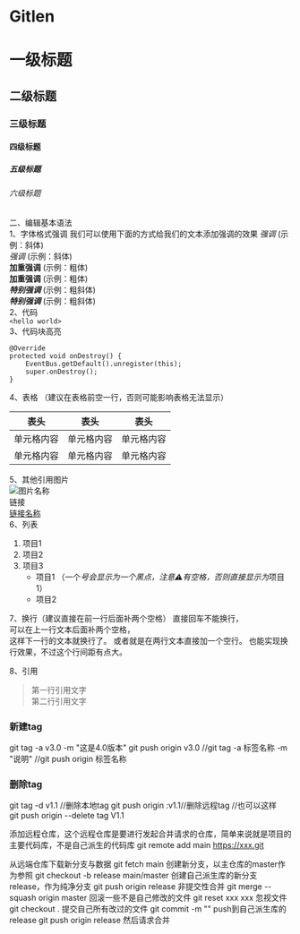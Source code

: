# Gitlen

# 一级标题  
## 二级标题  
### 三级标题  
#### 四级标题  
##### 五级标题  
###### 六级标题 
二、编辑基本语法  
1、字体格式强调
 我们可以使用下面的方式给我们的文本添加强调的效果
*强调*  (示例：斜体)  
 _强调_  (示例：斜体)  
**加重强调**  (示例：粗体)  
 __加重强调__ (示例：粗体)  
***特别强调*** (示例：粗斜体)  
___特别强调___  (示例：粗斜体)  
2、代码  
`<hello world>`  
3、代码块高亮  
```
@Override
protected void onDestroy() {
    EventBus.getDefault().unregister(this);
    super.onDestroy();
}
```  
4、表格 （建议在表格前空一行，否则可能影响表格无法显示）
 
 表头  | 表头  | 表头
 ---- | ----- | ------  
 单元格内容  | 单元格内容 | 单元格内容 
 单元格内容  | 单元格内容 | 单元格内容  
 
5、其他引用图片  
![图片名称](https://www.baidu.com/img/bd_logo1.png)  
链接  
[链接名称](https://www.baidu.com/)    
6、列表 
1. 项目1  
2. 项目2  
3. 项目3  
   * 项目1 （一个*号会显示为一个黑点，注意⚠️有空格，否则直接显示为*项目1） 
   * 项目2   
 
7、换行（建议直接在前一行后面补两个空格）
直接回车不能换行，  
可以在上一行文本后面补两个空格，  
这样下一行的文本就换行了。
或者就是在两行文本直接加一个空行。
也能实现换行效果，不过这个行间距有点大。  
 
8、引用
> 第一行引用文字  
> 第二行引用文字   

### 新建tag

git tag -a v3.0 -m "这是4.0版本"
git push origin v3.0
//git tag -a 标签名称 -m "说明"
//git push origin 标签名称

### 删除tag
  git tag -d v1.1  //删除本地tag
  git push origin :v1.1//删除远程tag
  //也可以这样  
  git push origin --delete tag V1.1 
  
  添加远程仓库，这个远程仓库是要进行发起合并请求的仓库，简单来说就是项目的主要代码库，不是自己派生的代码库
git remote add main https://xxx.git

从远端仓库下载新分支与数据
git fetch main
创建新分支，以主仓库的master作为参照
git checkout -b release main/master
创建自己派生库的新分支release，作为纯净分支
git push origin release
非提交性合并
git merge --squash origin master
回滚一些不是自己修改的文件
git reset xxx xxx
忽视文件
git checkout .
提交自己所有改过的文件
git commit -m ""
push到自己派生库的release
git push origin release
然后请求合并
